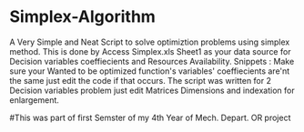 # Simplex-Algorithm
A Very Simple and Neat Script to solve optimiztion problems using simplex method.
This is done by Access Simplex.xls Sheet1 as your data source for Decision variables coeffiecients and Resources Availability.
Snippets :
          Make sure your Wanted to be optimized function's variables' coeffiecients are'nt the same just edit the code if that occurs.
          The script was written for 2 Decision variables problem just edit Matrices Dimensions and indexation for enlargement.
          
#This was part of first Semster of my 4th Year of Mech. Depart. OR project  
